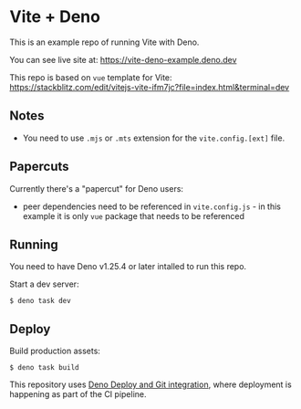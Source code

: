 # Vite + Deno

This is an example repo of running Vite with Deno.

You can see live site at: https://vite-deno-example.deno.dev

This repo is based on `vue` template for Vite:
https://stackblitz.com/edit/vitejs-vite-ifm7jc?file=index.html&terminal=dev

## Notes

- You need to use `.mjs` or `.mts` extension for the `vite.config.[ext]` file.

## Papercuts

Currently there's a "papercut" for Deno users:

- peer dependencies need to be referenced in `vite.config.js` - in this example
  it is only `vue` package that needs to be referenced

## Running

You need to have Deno v1.25.4 or later intalled to run this repo.

Start a dev server:

```
$ deno task dev
```

## Deploy

Build production assets:

```
$ deno task build
```

This repository uses
[Deno Deploy and Git integration](https://deno.com/deploy/docs/projects#git-integration),
where deployment is happening as part of the CI pipeline.
